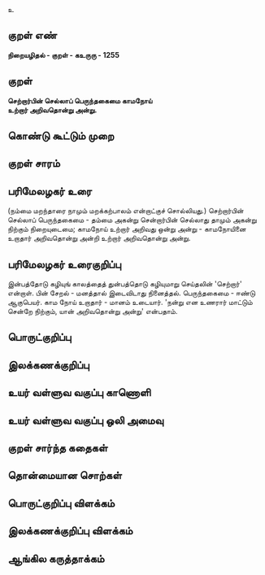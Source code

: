 உ

## குறள் எண் 

**நிறையழிதல் - குறள் - கஉருரு - 1255**

## குறள் 

**செற்றார்பின் செல்லாப் பெருந்தகைமை காமநோய்  
உற்றார் அறிவதொன்று அன்று.**

## கொண்டு கூட்டும் முறை


## குறள் சாரம் 


## பரிமேலழகர் உரை

(நம்மை மறந்தாரை நாமும் மறக்கற்பாலம் என்றாட்குச் சொல்லியது.) செற்றார்பின் செல்லாப் பெருந்தகைமை - தம்மை அகன்று சென்றார்பின் செல்லாது தாமும் அகன்று நிற்கும் நிறையுடைமை; காமநோய் உற்றார் அறிவது ஒன்று அன்று - காமநோயினை உறாதார் அறிவதொன்று அன்றி உற்றார் அறிவதொன்று அன்று.

## பரிமேலழகர் உரைகுறிப்பு   

இன்பத்தோடு கழியுங் காலத்தைத் துன்பத்தொடு கழியுமாறு செய்தலின் 'செற்றார்' என்றாள். பின் சேறல் - மனத்தால் இடைவிடாது நினைத்தல். பெருந்தகைமை - ஈண்டு ஆகுபெயர். காம நோய் உறாதார் - மானம் உடையார். 'நன்று என உணரார் மாட்டும் சென்றே நிற்கும், யான் அறிவதொன்று அன்று' என்பதாம்.

## பொருட்குறிப்பு 


## இலக்கணக்குறிப்பு  


## உயர் வள்ளுவ வகுப்பு காணொளி


## உயர் வள்ளுவ வகுப்பு ஒலி அமைவு 

 
## குறள் சார்ந்த கதைகள் 


## தொன்மையான சொற்கள்


## பொருட்குறிப்பு விளக்கம்


## இலக்கணக்குறிப்பு விளக்கம்


## ஆங்கில கருத்தாக்கம் 


